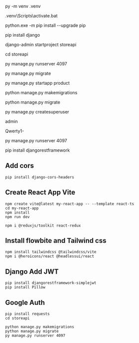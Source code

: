 py -m venv .venv

.venv\Scripts\activate.bat

python.exe -m pip install --upgrade pip

pip install django

django-admin startproject storeapi

cd storeapi

py manage.py runserver 4097

py manage.py migrate

py manage.py startapp product

python manage.py makemigrations

python manage.py migrate

py manage.py createsuperuser

admin

Qwerty1-

py manage.py runserver 4097

pip install djangorestframework

## Add cors
```
pip install django-cors-headers
```

## Create React App Vite
```
npm create vite@latest my-react-app -- --template react-ts
cd my-react-app
npm install
npm run dev

npm i @reduxjs/toolkit react-redux
```

## Install flowbite and Tailwind css
```
npm install tailwindcss @tailwindcss/vite
npm i @heroicons/react @headlessui/react
```

## Django Add JWT
```
pip install djangorestframework-simplejwt
pip install Pillow
```

## Google Auth
```
pip install requests
cd storeapi

python manage.py makemigrations
python manage.py migrate
py manage.py runserver 4097
```
